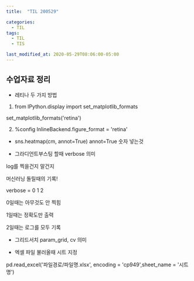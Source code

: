 ```yaml
---
title:  "TIL 200529"

categories:
  - TIL
tags:
  - TIL
  - TIS

last_modified_at: 2020-05-29T08:06:00-05:00
---
```

## 수업자료 정리

* 레티나 두 가지 방법

1. from IPython.display import set_matplotlib_formats

set_matplotlib_formats('retina')



2. %config InlineBackend.figure_format = 'retina'


* sns.heatmap(cm, annot=True)
annot=True 숫자 넣는것

* 그라디언트부스팅 할때 verbose 의미

log를 찍을건지 말건지

머신러닝 돌릴때의 기록!

verbose = 0 1 2

0일때는 아무것도 안 찍힘

1일때는 정확도만 출력

2일때는 로그를 모두 기록

* 그리드서치 param_grid, cv 의미

* 엑셀 파일 불러올때 시트 지정

pd.read_excel('파일경로/파일명.xlsx', encoding = 'cp949',sheet_name = '시트명')
